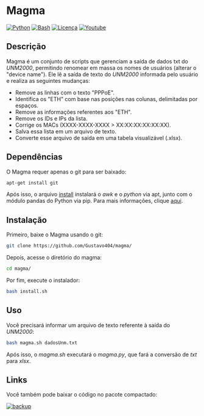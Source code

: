 # Magma

[![Python](https://img.shields.io/badge/Python-yellow)](https://pt.wikipedia.org/wiki/C_(linguagem_de_programa%C3%A7%C3%A3o)) [![Bash](https://img.shields.io/badge/Bash-blue)](url) [![Licença](https://img.shields.io/badge/Licen%C3%A7a-GPL%202.0-yellow)](https://github.com/gustavo404/wildlist/blob/main/LICENSE) [![Youtube](https://img.shields.io/badge/Youtube-Gustavo404-red.svg)](https://youtube.com/gustavo404)

## Descrição

Magma é um conjunto de scripts que gerenciam a saída de dados txt do _UNM2000_, permitindo renomear em massa os nomes de usuários (alterar o "device name"). Ele lê a saída de texto do _UNM2000_ informada pelo usuário e realiza as seguintes mudanças:

- Remove as linhas com o texto "PPPoE".
- Identifica os "ETH" com base nas posições nas colunas, delimitadas por espaços.
- Remove as informações referentes aos "ETH".
- Remove os IDs e IPs da lista.
- Corrige os MACs (XXXX-XXXX-XXXX > XX:XX:XX:XX:XX:XX).
- Salva essa lista em um arquivo de texto.
- Converte esse arquivo de saída em uma tabela visualizável (.xlsx).

## Dependências

O Magma requer apenas o git para ser baixado:

```bash
apt-get install git
```

Após isso, o arquivo [install](https://github.com/gustavo404/wildlist/blob/main/install) instalará o _awk_ e o _python_ via apt, junto com o módulo pandas do Python via pip. Para mais informações, clique [aqui](https://github.com/gustavo404/wildlist/blob/main/install).

## Instalação

Primeiro, baixe o Magma usando o git:

```bash
git clone https://github.com/Gustavo404/magma/
```

Depois, acesse o diretório do magma:

```bash
cd magma/
```

Por fim, execute o instalador:
```bash
bash install.sh
```
## Uso

Você precisará informar um arquivo de texto referente à saída do _UNM2000_:
```bash
bash magma.sh dadosUnm.txt
```
Após isso, o _magma.sh_ executará o _magma.py_, que fará a conversão de _txt_ para _xlsx_.

## Links

Você também pode baixar o código no pacote compactado:

[![backup](https://img.shields.io/badge/backup-tar%20gz-blueviolet)](https://github.com/Gustavo404/wildlist/raw/main/wildlist)
